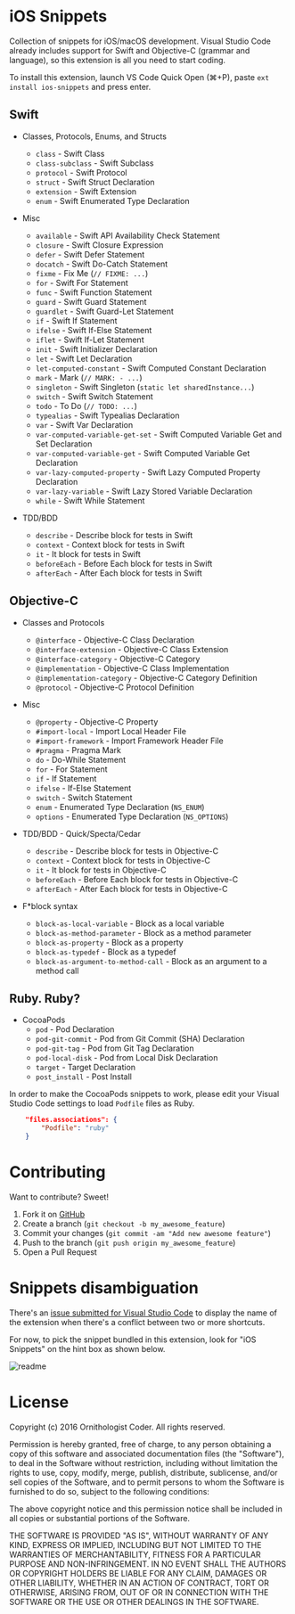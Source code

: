 # iOS Snippets

Collection of snippets for iOS/macOS development. Visual Studio Code already includes support for Swift and Objective-C (grammar and language), so this extension is all you need to start coding.

To install this extension, launch VS Code Quick Open (⌘+P), paste ``ext install ios-snippets`` and press enter.

## Swift

* Classes, Protocols, Enums, and Structs
  * ``class`` - Swift Class
  * ``class-subclass`` - Swift Subclass
  * ``protocol`` - Swift Protocol
  * ``struct`` - Swift Struct Declaration
  * ``extension`` - Swift Extension
  * ``enum`` - Swift Enumerated Type Declaration

* Misc
  * ``available`` - Swift API Availability Check Statement
  * ``closure`` - Swift Closure Expression
  * ``defer`` - Swift Defer Statement
  * ``docatch`` - Swift Do-Catch Statement
  * ``fixme`` - Fix Me (``// FIXME: ...``)
  * ``for`` - Swift For Statement
  * ``func`` - Swift Function Statement
  * ``guard`` - Swift Guard Statement
  * ``guardlet`` - Swift Guard-Let Statement
  * ``if`` - Swift If Statement
  * ``ifelse`` - Swift If-Else Statement
  * ``iflet`` - Swift If-Let Statement
  * ``init`` - Swift Initializer Declaration
  * ``let`` - Swift Let Declaration
  * ``let-computed-constant`` - Swift Computed Constant Declaration
  * ``mark`` - Mark (``// MARK: - ...``)
  * ``singleton`` - Swift Singleton (``static let sharedInstance...``)
  * ``switch`` - Swift Switch Statement
  * ``todo`` - To Do (``// TODO: ...``)
  * ``typealias`` - Swift Typealias Declaration
  * ``var`` - Swift Var Declaration
  * ``var-computed-variable-get-set`` - Swift Computed Variable Get and Set Declaration
  * ``var-computed-variable-get`` - Swift Computed Variable Get Declaration
  * ``var-lazy-computed-property`` - Swift Lazy Computed Property Declaration
  * ``var-lazy-variable`` - Swift Lazy Stored Variable Declaration
  * ``while`` - Swift While Statement

* TDD/BDD
  * ``describe`` - Describe block for tests in Swift
  * ``context`` - Context block for tests in Swift
  * ``it`` - It block for tests in Swift
  * ``beforeEach`` - Before Each block for tests in Swift
  * ``afterEach`` - After Each block for tests in Swift

## Objective-C

* Classes and Protocols
  * ``@interface`` - Objective-C Class Declaration
  * ``@interface-extension`` - Objective-C Class Extension
  * ``@interface-category`` - Objective-C Category
  * ``@implementation`` - Objective-C Class Implementation
  * ``@implementation-category`` - Objective-C Category Definition
  * ``@protocol`` - Objective-C Protocol Definition

* Misc
  * ``@property`` - Objective-C Property
  * ``#import-local`` - Import Local Header File
  * ``#import-framework`` - Import Framework Header File
  * ``#pragma`` - Pragma Mark
  * ``do`` - Do-While Statement
  * ``for`` - For Statement
  * ``if`` - If Statement
  * ``ifelse`` - If-Else Statement
  * ``switch`` - Switch Statement
  * ``enum`` - Enumerated Type Declaration (``NS_ENUM``)
  * ``options`` - Enumerated Type Declaration (``NS_OPTIONS``)

* TDD/BDD - Quick/Specta/Cedar
  * ``describe`` - Describe block for tests in Objective-C
  * ``context`` - Context block for tests in Objective-C
  * ``it`` - It block for tests in Objective-C
  * ``beforeEach`` - Before Each block for tests in Objective-C
  * ``afterEach`` - After Each block for tests in Objective-C

* F*block syntax
  * ``block-as-local-variable`` - Block as a local variable
  * ``block-as-method-parameter`` - Block as a method parameter
  * ``block-as-property`` - Block as a property
  * ``block-as-typedef`` - Block as a typedef
  * ``block-as-argument-to-method-call`` - Block as an argument to a method call

## Ruby. Ruby?

* CocoaPods
  * ``pod`` - Pod Declaration
  * ``pod-git-commit`` - Pod from Git Commit (SHA) Declaration
  * ``pod-git-tag`` - Pod from Git Tag Declaration
  * ``pod-local-disk`` - Pod from Local Disk Declaration
  * ``target`` - Target Declaration
  * ``post_install`` - Post Install

In order to make the CocoaPods snippets to work, please edit your Visual Studio Code settings to load ``Podfile`` files as Ruby.

```json
    "files.associations": {
        "Podfile": "ruby"
    }
```

# Contributing

Want to contribute? Sweet!

1. Fork it on [GitHub](https://github.com/ornithocoder/vscode-ios-snippets)
1. Create a branch (`git checkout -b my_awesome_feature`)
1. Commit your changes (`git commit -am "Add new awesome feature"`)
1. Push to the branch (`git push origin my_awesome_feature`)
1. Open a Pull Request

# Snippets disambiguation

There's an [issue submitted for Visual Studio Code](https://github.com/Microsoft/vscode/issues/11050) to display the name of the extension when there's a conflict between two or more shortcuts.

For now, to pick the snippet bundled in this extension, look for "iOS Snippets" on the hint box as shown below.

![readme](https://cloud.githubusercontent.com/assets/19753339/18027052/0a5d392a-6c59-11e6-9722-e5a81199696b.png)

# License

Copyright (c) 2016 Ornithologist Coder. All rights reserved.

Permission is hereby granted, free of charge, to any person obtaining a copy of this software and associated documentation files (the "Software"), to deal in the Software without restriction, including without limitation the rights to use, copy, modify, merge, publish, distribute, sublicense, and/or sell copies of the Software, and to permit persons to whom the Software is furnished to do so, subject to the following conditions:

The above copyright notice and this permission notice shall be included in all copies or substantial portions of the Software.

THE SOFTWARE IS PROVIDED "AS IS", WITHOUT WARRANTY OF ANY KIND, EXPRESS OR IMPLIED, INCLUDING BUT NOT LIMITED TO THE WARRANTIES OF MERCHANTABILITY, FITNESS FOR A PARTICULAR PURPOSE AND NON-INFRINGEMENT. IN NO EVENT SHALL THE AUTHORS OR COPYRIGHT HOLDERS BE LIABLE FOR ANY CLAIM, DAMAGES OR OTHER LIABILITY, WHETHER IN AN ACTION OF CONTRACT, TORT OR OTHERWISE, ARISING FROM, OUT OF OR IN CONNECTION WITH THE SOFTWARE OR THE USE OR OTHER DEALINGS IN THE SOFTWARE.
